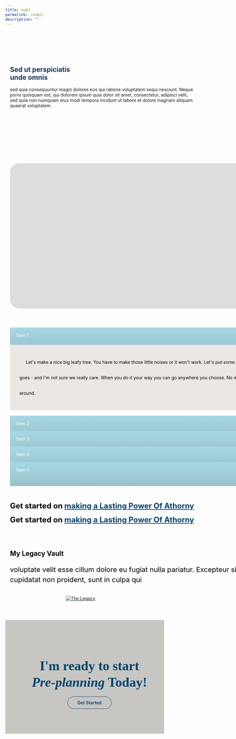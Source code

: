 ```yaml
---
title: sub2
permalink: /sub2/
description: ""
---
```

<style>
.container{
	width: 1170px;
margin: 0 auto;
}
section.bp-section {
padding: 0;
}
.action__b h4{
color: #000;
font-size: 24px;
margin-top: 15px;
margin-bottom: 0;
}
.action__b h4 a{
color: #01436b;
} 
section.bp-section .bp-container {
padding-bottom: 0!important;
}
.m-b-80{
margin-bottom: 80px;
}
container-fluid{
width: 100%;
}
section.bp-section.is-small.bp-section-pagetitle {
display: none;
}
a.p-button.btn {
    border-color: #01436b;
    background-color: transparent;
    border-radius: 30px;
    color: #01436b;
    margin-top: 30px;
    font-weight: 600;
    text-decoration: none;
    border: 1px solid #01436b;
    padding: 10px 30px;
}
.action_3 h2, .action_3 h2 i {
    line-height: 52px;
    font-size: 42px;
    font-family: 'Playfair Display';
    color: #01436b;
    margin-bottom: 30px;
}
section.bp-section .bp-container {
    width: 100%!important;
    max-width: 100%!important;
    padding-top: 0!important;
}
.col.is-8.is-offset-2.print-content {
    margin-left: 0;
    width: 100%;
}
.col-3 {
    width: 25%;
    PADDING: 0 15px;
}
.col-8 {
    width: 75%;
    PADDING: 0 15px;
}
.col-4 {
    width: 33.33%;
    PADDING: 0 15px;
}
.col-6 {
    width: 50%;
    PADDING: 0 15px;
}
.col-12 {
    width: 100%;
    PADDING: 0 15px;
}
.p-t-80 {
	padding-top: 80px;
}
.p-b-80{
	padding-bottom: 80px;
}
.u-align--center{
	text-align:center;
}
	.about_bb .inner {
    padding: 30px;
    background-color: #EBE7E5;
    border-radius: 25px;
}
	
	.about_bb h4 {
    color: #1A3554;
    font-weight: bold;
    margin-bottom: 0;
}
	.about_bb p {
    margin-top: 10px;
}.about_a_b h2 {
    color: #1A3554;
}
	.heading h3 {
    margin-bottom: 30px;
    color: #000;
}
	.m-b-30{
	margin-bottom: 30px;
	}
	.p-t-40{
	padding-top:40px;
	}
	.action_3 {
    background-color: #C8C6C3;
}
	.accordion ul {
  list-style: none;
  padding: 0;
}
.accordion ul .inner {
    overflow: hidden;
    display: none;
    color: #000;
    padding: 30px;
    margin-top: 0;
    background-color: #EBE7E5;
    margin-top: 6px;
}
.accordion ul li {
  margin: 0;
}
.action__4 h2{
		color: #000;
	}
	.action__4 p{
		color: #000;
		font-size: 22px;
	line-height: 32px;
	}
	.accordion ul {
    margin: 0;
}
	.accordion .toggle{
		display:none;
	}
	ul.accordion input.toggle:checked + p {
    display: block;
}
.accordion ul li label {
    position: relative;
    color: #fff;
    display: inline-block;
    width: 100%;
    line-height: 49px;
    text-indent: 20px;
}
	.accordion ul li label::before {
    width: 100%;
    background-image: linear-gradient(#a6d9e5, #9ac0c8);
    display: block;
    color: #fefefe;
    padding: 0.75em;
    border-radius: 0.15em;
    transition: background 0.3s ease;
    margin-bottom: 0;
    border-radius: 0;
    content: "";
    position: absolute;
    left: 0;
    right: 0;
    top: 0;
    height: 55px;
    z-index: -1;
}
	a.play_btn {
    position: absolute;
    left: 0;
    right: 0;
    top: 50%;
    z-index: 99999;
    width: 120px;
    height: 120px;
    margin: 0 auto;
    margin-top: -60px;
}
	@media(max-width: 767px){
.container {
    width: 100%;
    padding: 0 15px;
}
			.col-3 {
    width: 100%;
}
		.col-8 {
    width: 100%;
}
	.col-4 {
    width: 100%;
}
		.col-6 {
    width: 100%;
}
		.col-12 {
    width: 100%;
}
	.action_3 {
    background-color: #C7C6C2;
}
	}
	</style>
<section class="about_ac">
    <div class="container">
      <div class="row p-t-80 p-b-80">
        <div class="col-6 about_a_b">
					<h2>Sed ut perspiciatis<br> unde omnis</h2>
					<p>sed quia consequuntur magni dolores eos qui ratione voluptatem sequi nesciunt. Neque porro quisquam est, qui dolorem ipsum quia dolor sit amet, consectetur, adipisci velit, sed quia non numquam eius modi tempora incidunt ut labore et dolore magnam aliquam quaerat voluptatem.</p>
        </div>
				<div class="col-6 about_a_b">
        </div>
      </div>
    </div>
  </section>
	
<section class="accordion p-t-80">
	<div class="container">
			<div class="row">
			<div style="margin-bottom: 60px" class="video_acc col-12">
				<div style="height: 460px; background-color:#ddd; border-radius:30px" class="inner">
				<a class="play_btn" href="#"><img alt="The Legacy" src="https://i.imgur.com/gm1Wmuu.png"></a>
				</div>
			</div>
			</div>
			<div>
				<div class="row">
				<div class="col-12 accordion_b">
				<ul class="accordion">
						<li>
							<label for="accordion_1">
								<input checked="" class="toggle" id="accordion_1" name="accordion" type="radio">Item 1
							<p class="inner">
								Let's make a nice big leafy tree. You have to make those little noises or it won't work. Let's put some happy little clouds in our world. We don't really know where this goes - and I'm not sure we really care. When you do it your way you can go anywhere you choose. No worries. No cares. Just float and wait for the wind to blow you around.
							</p>
							</label>
						</li>
						<li>
							<label for="accordion_2">
								<input class="toggle" id="accordion_2" name="accordion" type="radio">Item 2
							<p class="inner">
								Let's make a nice big leafy tree. You have to make those little noises or it won't work. Let's put some happy little clouds in our world. We don't really know where this goes - and I'm not sure we really care. When you do it your way you can go anywhere you choose. No worries. No cares. Just float and wait for the wind to blow you around.
							</p>
							</label>
						</li>
						<li>
							<label for="accordion_3">
								<input class="toggle" id="accordion_3" name="accordion" type="radio">Item 3
							<p class="inner">
								Let's make a nice big leafy tree. You have to make those little noises or it won't work. Let's put some happy little clouds in our world. We don't really know where this goes - and I'm not sure we really care. When you do it your way you can go anywhere you choose. No worries. No cares. Just float and wait for the wind to blow you around.
							</p>
							</label>
						</li>
						<li>
							<label for="accordion_4">
								<input class="toggle" id="accordion_4" name="accordion" type="radio">Item 4
							<p class="inner">
								Let's make a nice big leafy tree. You have to make those little noises or it won't work. Let's put some happy little clouds in our world. We don't really know where this goes - and I'm not sure we really care. When you do it your way you can go anywhere you choose. No worries. No cares. Just float and wait for the wind to blow you around.
							</p>
							</label>
						</li>
					<li>
							<label for="accordion_5">
								<input class="toggle" id="accordion_5" name="accordion" type="radio">Item 5
							<p class="inner">
								Let's make a nice big leafy tree. You have to make those little noises or it won't work. Let's put some happy little clouds in our world. We don't really know where this goes - and I'm not sure we really care. When you do it your way you can go anywhere you choose. No worries. No cares. Just float and wait for the wind to blow you around.
							</p>
							</label>
						</li>
					</ul>
			</div>
	</div>
</div>
</div></section>

<section class="action__4">
	<div class="container" style="padding-top: 60px; padding-bottom: 90px">
		<div class="row">
			<div class="col-12 action__b m-b-80">
				<h4>Get started on <a href="#">making a Lasting Power Of Athorny</a></h4>
				<h4>Get started on <a href="#">making a Lasting Power Of Athorny</a></h4>
				<h4></h4>
			</div>
		</div>
		<div class="row">
			<div class="col-12">
				<div class="inner">
				<h2>My Legacy Vault</h2>
				<p>voluptate velit esse cillum dolore eu fugiat nulla pariatur. Excepteur sint occaecat<br> cupidatat non proident, sunt in culpa qui</p>
				</div>
			</div>
		</div>
	</div>
</section>
<section class="action__" style="width:100%">
	<div class="container-fluid action_3" style="padding-top: 60px; padding-bottom: 90px">
		<div class="row">
			<div class="col-12 action3_b u-align--center">
				<h2>I'm ready to start <br><strong><i>Pre-planning</i></strong> Today!</h2>
				<a href="#" class="btn p-button">Get Started</a>
			</div>
		</div>
	</div>
</section>
